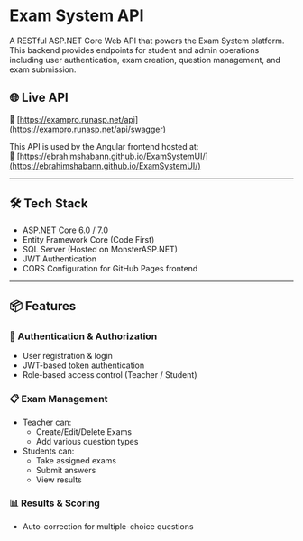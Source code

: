 # Exam System API

A RESTful ASP.NET Core Web API that powers the Exam System platform. This backend provides endpoints for student and admin operations including user authentication, exam creation, question management, and exam submission.

## 🌐 Live API

🔗 [https://exampro.runasp.net/api](https://exampro.runasp.net/api/swagger)

This API is used by the Angular frontend hosted at:  
🔗 [https://ebrahimshabann.github.io/ExamSystemUI/](https://ebrahimshabann.github.io/ExamSystemUI/)

---

## 🛠️ Tech Stack

- ASP.NET Core 6.0 / 7.0
- Entity Framework Core (Code First)
- SQL Server (Hosted on MonsterASP.NET)
- JWT Authentication
- CORS Configuration for GitHub Pages frontend

---

## 📦 Features

### 🔐 Authentication & Authorization
- User registration & login
- JWT-based token authentication
- Role-based access control (Teacher / Student)

### 📋 Exam Management
- Teacher can:
  - Create/Edit/Delete Exams
  - Add various question types
- Students can:
  - Take assigned exams
  - Submit answers
  - View results

### 📊 Results & Scoring
- Auto-correction for multiple-choice questions

